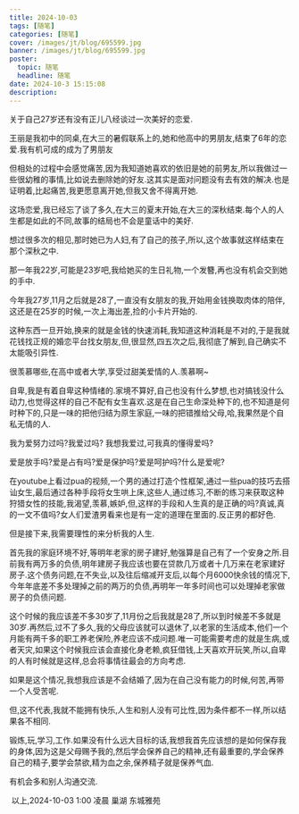 ```yaml
---
title: 2024-10-03
tags: [随笔]
categories: [随笔]
cover: /images/jt/blog/695599.jpg
banner: /images/jt/blog/695599.jpg
poster:
  topic: 随笔
  headline: 随笔
date: 2024-10-3 15:15:08
description:
---
```

关于自己27岁还有没有正儿八经谈过一次美好的恋爱.

王丽是我初中的同桌,在大三的暑假联系上的,她和他高中的男朋友,结束了6年的恋爱.我有机可成的成为了男朋友

但相处的过程中会感觉痛苦,因为我知道她喜欢的依旧是她的前男友,所以我做过一些很幼稚的事情,比如说去删除她的好友.这其实是面对问题没有去有效的解决.也是证明着,比起痛苦,我更愿意离开她,但我又舍不得离开她.

这场恋爱,我已经忘了谈了多久,在大三的夏末开始,在大三的深秋结束.每个人的人生都是如此的不同,故事的结局也不会是童话中的美好.

想过很多次的相见,那时她已为人妇,有了自己的孩子,所以,这个故事就这样结束在那个深秋之中.

那一年我22岁,可能是23岁吧,我给她买的生日礼物,一个发簪,再也没有机会交到她的手中.



今年我27岁,11月之后就是28了,一直没有女朋友的我,开始用金钱换取肉体的陪伴,这还是在25岁的时候,一次上海出差,捡的小卡片开始的.

这种东西一旦开始,换来的就是金钱的快速消耗,我知道这种消耗是不对的,于是我就花钱找正规的婚恋平台找女朋友,但,很显然,四五次之后,我彻底了解到,自己确实不太能吸引异性.



很羡慕哪些,在高中或者大学,享受过甜美爱情的人.羡慕啊~



自卑,我是有着自卑这种情绪的.家境不算好,自己也没有什么梦想,也对搞钱没什么动力,也觉得这样的自己不配有女生喜欢.这是在自己生命深处种下的,也不知道是何时种下的,只是一味的把他归结为原生家庭,一味的把错推给父母,哈,我果然是个自私无情的人.



我为爱努力过吗?我爱过吗? 我想我爱过,可我真的懂得爱吗?

爱是放手吗?爱是占有吗?爱是保护吗?爱是呵护吗?什么是爱呢?



在youtube上看过pua的视频,一个男的通过打造个性框架,通过一些pua的技巧去搭讪女生,最后通过各种手段将女生哄上床,这些人,通过练习,不断的练习来获取这种狩猎女性的技能,我渴望,羡慕,嫉妒,但,这样的手段和人生真的是正确的吗?真诚,真的一文不值吗?女人们爱渣男看来也是有一定的道理在里面的.反正男的都好色.



但是接下来,我需要理性的来分析我的人生.

首先我的家庭环境不好,等明年老家的房子建好,勉强算是自己有了一个安身之所.目前我有两万多的负债,明年建房子我应该也要在贷款几万或者十几万来在老家建好房子.这个债务问题,在不失业,以及往后缩减开支后,以每个月6000快余钱的情况下,今年年底差不多处理掉之前的两万的负债,再明年一年多时间也可以处理掉老家做房子的负债问题.

这个时候的我应该差不多30岁了,11月份之后我就是28了,所以到时候差不多就是30岁.再然后,过不了多久,我的父母应该就可以退休了,以老家的生活成本,他们一个月能有两千多的职工养老保险,养老应该不成问题.唯一可能需要考虑的就是生病,或者天灾,如果这个时候我应该会直接化身老赖,疯狂借钱,上天喜欢开玩笑,所以,自卑的人有时候就是这样,总会将事情往最会的方向考虑.

如果是这个情况,我想我应该是不会结婚了,因为在自己没有能力的时候,何苦,再带一个人受苦呢.



但,这不代表,我就不能拥有快乐,人生和别人没有可比性,因为条件都不一样,所以结果各不相同.



锻炼,玩,学习,工作.如果没有什么远大目标的话,我想我首先应该想的是如何保存我的身体,因为这是父母赐予我的,然后学会保养自己的精神,还有最重要的,学会保养自己的精子,要学会禁欲,精为血之余,保养精子就是保养气血.



有机会多和别人沟通交流.

​													      以上,2024-10-03 1:00 凌晨  巢湖 东城雅苑
